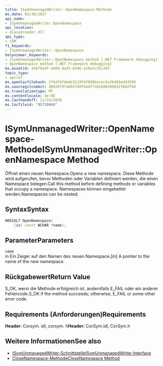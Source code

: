 ```yaml
---
title: ISymUnmanagedWriter::OpenNamespace-Methode
ms.date: 03/30/2017
api_name:
- ISymUnmanagedWriter.OpenNamespace
api_location:
- diasymreader.dll
api_type:
- COM
f1_keywords:
- ISymUnmanagedWriter::OpenNamespace
helpviewer_keywords:
- ISymUnmanagedWriter::OpenNamespace method [.NET Framework debugging]
- OpenNamespace method [.NET Framework debugging]
ms.assetid: 426f4e4f-e60d-4ad1-b546-a10e3c55c283
topic_type:
- apiref
ms.openlocfilehash: 2f64f9f4bde3119f9f089becec5a36d69ed43596
ms.sourcegitcommit: d8020797a6657d0fbbdff362b80300815f682f94
ms.translationtype: MT
ms.contentlocale: de-DE
ms.lasthandoff: 11/24/2020
ms.locfileid: "95730060"
---
```

# <a name="isymunmanagedwriteropennamespace-method"></a><span data-ttu-id="13d4b-102">ISymUnmanagedWriter::OpenNamespace-Methode</span><span class="sxs-lookup"><span data-stu-id="13d4b-102">ISymUnmanagedWriter::OpenNamespace Method</span></span>

<span data-ttu-id="13d4b-103">Öffnet einen neuen Namespace.</span><span class="sxs-lookup"><span data-stu-id="13d4b-103">Opens a new namespace.</span></span> <span data-ttu-id="13d4b-104">Diese Methode wird aufgerufen, bevor Methoden oder Variablen definiert werden, die einen Namespace belegen.</span><span class="sxs-lookup"><span data-stu-id="13d4b-104">Call this method before defining methods or variables that occupy a namespace.</span></span> <span data-ttu-id="13d4b-105">Namespaces können eingebettet werden.</span><span class="sxs-lookup"><span data-stu-id="13d4b-105">Namespaces can be nested.</span></span>  
  
## <a name="syntax"></a><span data-ttu-id="13d4b-106">Syntax</span><span class="sxs-lookup"><span data-stu-id="13d4b-106">Syntax</span></span>  
  
```cpp  
HRESULT OpenNamespace(  
    [in] const WCHAR *name);  
```  
  
## <a name="parameters"></a><span data-ttu-id="13d4b-107">Parameter</span><span class="sxs-lookup"><span data-stu-id="13d4b-107">Parameters</span></span>  

 `name`  
 <span data-ttu-id="13d4b-108">in Ein Zeiger auf den Namen des neuen Namespace.</span><span class="sxs-lookup"><span data-stu-id="13d4b-108">[in] A pointer to the name of the new namespace.</span></span>  
  
## <a name="return-value"></a><span data-ttu-id="13d4b-109">Rückgabewert</span><span class="sxs-lookup"><span data-stu-id="13d4b-109">Return Value</span></span>  

 <span data-ttu-id="13d4b-110">S_OK, wenn die Methode erfolgreich ist. andernfalls E_FAIL oder ein anderer Fehlercode.</span><span class="sxs-lookup"><span data-stu-id="13d4b-110">S_OK if the method succeeds; otherwise, E_FAIL or some other error code.</span></span>  
  
## <a name="requirements"></a><span data-ttu-id="13d4b-111">Requirements (Anforderungen)</span><span class="sxs-lookup"><span data-stu-id="13d4b-111">Requirements</span></span>  

 <span data-ttu-id="13d4b-112">**Header:** Corsym. idl, corsym. h</span><span class="sxs-lookup"><span data-stu-id="13d4b-112">**Header:** CorSym.idl, CorSym.h</span></span>  
  
## <a name="see-also"></a><span data-ttu-id="13d4b-113">Weitere Informationen</span><span class="sxs-lookup"><span data-stu-id="13d4b-113">See also</span></span>

- [<span data-ttu-id="13d4b-114">ISymUnmanagedWriter-Schnittstelle</span><span class="sxs-lookup"><span data-stu-id="13d4b-114">ISymUnmanagedWriter Interface</span></span>](isymunmanagedwriter-interface.md)
- [<span data-ttu-id="13d4b-115">CloseNamespace-Methode</span><span class="sxs-lookup"><span data-stu-id="13d4b-115">CloseNamespace Method</span></span>](isymunmanagedwriter-closenamespace-method.md)
